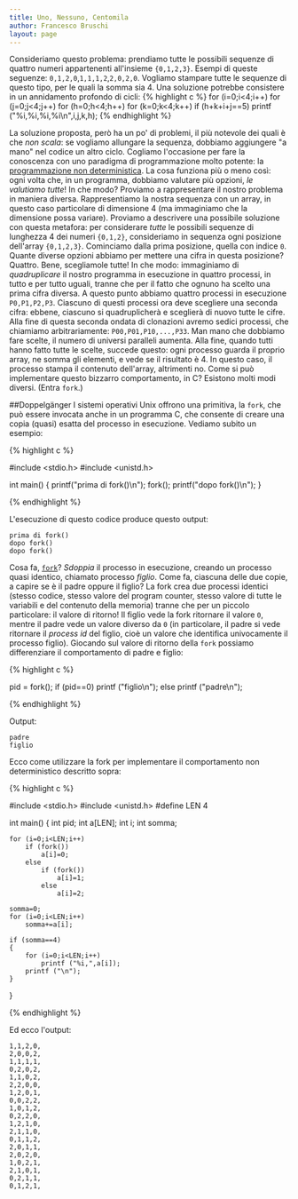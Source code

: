 ```yaml
---
title: Uno, Nessuno, Centomila
author: Francesco Bruschi
layout: page
---
```


Consideriamo questo problema: prendiamo tutte le possibili sequenze di quattro numeri appartenenti all'insieme `{0,1,2,3}`. Esempi di queste seguenze: `0,1,2,0`,`1,1,1,2`,`2,0,2,0`. Vogliamo stampare tutte le sequenze di questo tipo, per le quali la somma sia 4.
Una soluzione potrebbe consistere in un annidamento profondo di cicli:
{% highlight c %}
for (i=0;i<4;i++)
    for (j=0;j<4;j++)
        for (h=0;h<4;h++)
            for (k=0;k<4;k++)
                if (h+k+i+j==5)
                    printf ("%i,%i,%i,%i\n",i,j,k,h);
{% endhighlight %}

La soluzione proposta, però ha un po' di problemi, il più notevole dei quali è che _non scala_: se vogliamo allungare la sequenza, dobbiamo aggiungere "a mano" nel codice un altro ciclo.
Cogliamo l'occasione per fare la conoscenza con uno paradigma di programmazione molto potente: la [programmazione non deterministica](http://en.wikipedia.org/wiki/Nondeterministic_programming).
La cosa funziona più o meno così: ogni volta che, in un programma, dobbiamo valutare più opzioni, _le valutiamo tutte_! In che modo?
Proviamo a rappresentare il nostro problema in maniera diversa. Rappresentiamo la nostra sequenza con un array, in questo caso particolare di dimensione 4 (ma immaginiamo che la dimensione possa variare).
Proviamo a descrivere una possibile soluzione con questa metafora: per considerare _tutte_ le possibili sequenze di lunghezza 4 dei numeri `{0,1,2}`, consideriamo in sequenza ogni posizione dell'array `{0,1,2,3}`. Cominciamo dalla prima posizione, quella con indice `0`. Quante diverse opzioni abbiamo per mettere una cifra in questa posizione? Quattro. Bene, scegliamole tutte! In che modo: immaginiamo di _quadruplicare_ il nostro programma in esecuzione in quattro processi, in tutto e per tutto uguali, tranne che per il fatto che ognuno ha scelto una prima cifra diversa. A questo punto abbiamo quattro processi in esecuzione `P0,P1,P2,P3`. Ciascuno di questi processi ora deve scegliere una seconda cifra: ebbene, ciascuno si quadruplicherà e sceglierà di nuovo tutte le cifre. Alla fine di questa seconda ondata di clonazioni avremo sedici processi, che chiamiamo arbitrariamente: `P00,P01,P10,...,P33`.
Man mano che dobbiamo fare scelte, il numero di universi paralleli aumenta. Alla fine, quando tutti hanno fatto tutte le scelte, succede questo: ogni processo guarda il proprio array, ne somma gli elementi, e vede se il risultato è 4. In questo caso, il processo stampa il contenuto dell'array, altrimenti no.
Come si può implementare questo bizzarro comportamento, in C? Esistono molti modi diversi. (Entra `fork`.)

##Doppelgänger
I sistemi operativi Unix offrono una primitiva, la `fork`, che può essere invocata anche in un programma C, che consente di creare una copia (quasi) esatta del processo in esecuzione.
Vediamo subito un esempio:

{% highlight c %}

#include <stdio.h>
#include <unistd.h>

int main()
{
    printf("prima di fork()\n");
    fork();
    printf("dopo fork()\n");
}

{% endhighlight %}

L'esecuzione di questo codice produce questo output:

    prima di fork()
    dopo fork()
    dopo fork()

Cosa fa, [`fork`](http://www.science.unitn.it/~fiorella/guidac/guidac096.html)?
_Sdoppia_ il processo in esecuzione, creando un processo quasi identico, chiamato processo _figlio_. Come fa, ciascuna delle due copie, a capire se è il padre oppure il figlio? La fork crea due processi identici (stesso codice, stesso valore del program counter, stesso valore di tutte le variabili e del contenuto della memoria) tranne che per un piccolo particolare: il valore di ritorno! Il figlio vede la fork ritornare il valore `0`, mentre il padre vede un valore diverso da `0` (in particolare, il padre si vede ritornare il _process id_ del figlio, cioè un valore che identifica univocamente il processo figlio).
Giocando sul valore di ritorno della `fork` possiamo differenziare il comportamento di padre e figlio:


{% highlight c %}

pid = fork();
if (pid==0)
    printf ("figlio\n");
else
    printf ("padre\n");

{% endhighlight %}

Output:

    padre
    figlio

Ecco come utilizzare la fork per implementare il comportamento non deterministico descritto sopra:

{% highlight c %}

#include <stdio.h>
#include <unistd.h>
#define LEN 4

int main()
{
    int pid;
    int a[LEN];
    int i;
    int somma;

    for (i=0;i<LEN;i++)
        if (fork())
            a[i]=0;
        else
            if (fork())
                a[i]=1;
            else
                a[i]=2;

    somma=0;
    for (i=0;i<LEN;i++)
        somma+=a[i];

    if (somma==4)
    {
        for (i=0;i<LEN;i++)
            printf ("%i,",a[i]);
        printf ("\n");
    }
}


{% endhighlight %}

Ed ecco l'output:

    1,1,2,0,
    2,0,0,2,
    1,1,1,1,
    0,2,0,2,
    1,1,0,2,
    2,2,0,0,
    1,2,0,1,
    0,0,2,2,
    1,0,1,2,
    0,2,2,0,
    1,2,1,0,
    2,1,1,0,
    0,1,1,2,
    2,0,1,1,
    2,0,2,0,
    1,0,2,1,
    2,1,0,1,
    0,2,1,1,
    0,1,2,1,



